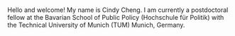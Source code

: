 

<br>

Hello and welcome! My name is Cindy Cheng. I am currently a postdoctoral fellow at the Bavarian School of Public Policy (Hochschule für Politik) with the Technical University of Munich (TUM) Munich, Germany.

